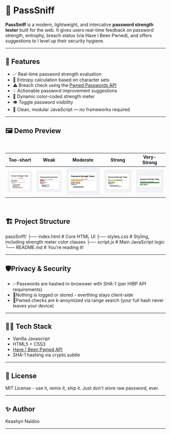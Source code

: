 # 🔐 PassSniff

**PassSniff** is a modern, lightweight, and intercative **password strength tester** built for the web. It gives users
real-time feedback on password strength, entrophy, breach status (via Have I Been Pwned), and offers suggestions to l
level up  their security hygiene.
___

## 🚀 Features
- ✅ Real-time password strength evaluation
- 🧠 Entropy calculation based on character sets
- ⚠️ Breach check using the [Pwned Passwords API](https://haveibeenpwned.com/API/v3#PwnedPasswords)
- 💡 Actionable password improvement suggestions
- 🌈 Dynamic color-coded strength meter
- 👁️ Toggle password visibility
- 🧩 Clean, modular JavaScript — no frameworks required
___

## 🖼️ Demo Preview

<br />

| Too-short                   | Weak              | Moderate                  |Strong                       |Very-Strong                    | 
|-----------------------------|-------------------|---------------------------|-----------------------------|-------------------------------|
| ![Too-short](too-short.png) | ![Weak](Weak.png) | ![Moderate](Moderate.png) | ![Strong](Strong.png)       | ![Very Stong](Very-Strong.png)|

<br/>

## 🏗️ Project Structure

passSniff/
├── index.html # Core HTML UI
├── styles.css # Styling, including strength meter color classes
├── script.js # Main JavaScript logic
└── README.md # You're reading it!

---

## 🛡️Privacy & Security
- ✅Passwords are hashed in-browswer with SHA-1 (per HIBP API requirements)
- 🔐Nothing is logged or stored - everthing stays client-side
- 🔄Pwned checks are k-anoymized via range search (your full hash never leaves your device)

---

## 👨‍💻 Tech Stack
- Vanilla Javascript 
- HTML5 + CSS3
- [Have | Been  Pwned API](https://haveibeenpwned.com/API/v3#PwnedPasswords)
- SHA-1 hashing via crypto.subtle

---

## 📜 License
MIT License - use it, remix it, ship it. Just don't store raw password, ever.

---

## ✨ Author
Keashyn Naidoo

---
